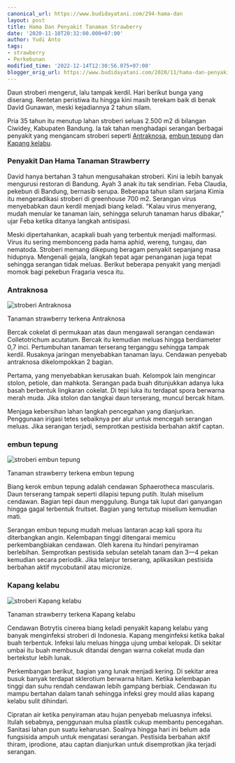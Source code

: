 ```yaml
---
canonical_url: https://www.budidayatani.com/294-hama-dan
layout: post
title: Hama Dan Penyakit Tanaman Strawberry
date: '2020-11-10T20:32:00.000+07:00'
author: Yudi Anto
tags:
- strawberry
- Perkebunan
modified_time: '2022-12-14T12:30:56.075+07:00'
blogger_orig_url: https://www.budidayatani.com/2020/11/hama-dan-penyakit-tanaman-strawberry.html
---
```


Daun stroberi mengerut, lalu tampak kerdil. Hari berikut bunga yang diserang. Rentetan peristiwa itu hingga kini masih terekam baik di benak David Gunawan, meski kejadiannya 2 tahun silam.  
  
Pria 35 tahun itu menutup lahan stroberi seluas 2.500 m2 di bilangan Ciwidey, Kabupaten Bandung. Ia tak tahan menghadapi serangan berbagai penyakit yang mengancam stroberi seperti [Antraknosa](#Antraknosa), [embun tepung](#embun) dan [Kapang kelabu](#Kapang).  
### Penyakit Dan Hama Tanaman Strawberry

  
David hanya bertahan 3 tahun mengusahakan stroberi. Kini ia lebih banyak mengurusi restoran di Bandung. Ayah 3 anak itu tak sendirian. Feba Claudia, pekebun di Bandung, bernasib serupa. Beberapa tahun silam sarjana Kimia itu mengeradikasi stroberi di greenhouse 700 m2. Serangan virus menyebabkan daun kerdil menjadi biang keladi. “Kalau virus menyerang, mudah menular ke tanaman lain, sehingga seluruh tanaman harus dibakar,” ujar Feba ketika ditanya langkah antisipasi.  
  
Meski dipertahankan, acapkali buah yang terbentuk menjadi malformasi. Virus itu sering membonceng pada hama aphid, wereng, tungau, dan nematoda. Stroberi memang dikepung beragam penyakit sepanjang masa hidupnya. Mengenali gejala, langkah tepat agar penanganan juga tepat sehingga serangan tidak meluas. Berikut beberapa penyakit yang menjadi momok bagi pekebun Fragaria vesca itu.  
### Antraknosa

  
![stroberi Antraknosa](https://budidayatani.com/wp-content/uploads/2021/01/Antraknosa.jpg "penyakit Antraknosa")

Tanaman strawberry terkena Antraknosa

  
Bercak cokelat di permukaan atas daun mengawali serangan cendawan Colletotrichum acutatum. Bercak itu kemudian meluas hingga berdiameter 0,7 inci. Pertumbuhan tanaman terserang terganggu sehingga tampak kerdil. Rusaknya jaringan menyebabkan tanaman layu. Cendawan penyebab antraknosa dikelompokkan 2 bagian.  
  
Pertama, yang menyebabkan kerusakan buah. Kelompok lain mengincar stolon, petiole, dan mahkota. Serangan pada buah ditunjukkan adanya luka basah berbentuk lingkaran cokelat. Di tepi luka itu terdapat spora berwarna merah muda. Jika stolon dan tangkai daun terserang, muncul bercak hitam.  
  
Menjaga kebersihan lahan langkah pencegahan yang dianjurkan. Penggunaan irigasi tetes sebaiknya per alur untuk mencegah serangan meluas. Jika serangan terjadi, semprotkan pestisida berbahan aktif captan.  
### embun tepung

  
![stroberi embun tepung](https://budidayatani.com/wp-content/uploads/2021/01/embun_tepung.jpg "penyakit embun tepung")

Tanaman strawberry terkena embun tepung

  
Biang kerok embun tepung adalah cendawan Sphaerotheca mascularis. Daun terserang tampak seperti dilapisi tepung putih. Itulah miselium cendawan. Bagian tepi daun menggulung. Bunga tak luput dari ganyangan hingga gagal terbentuk fruitset. Bagian yang tertutup miselium kemudian mati.  
  
Serangan embun tepung mudah meluas lantaran acap kali spora itu diterbangkan angin. Kelembapan tinggi ditengarai memicu perkembangbiakan cendawan. Oleh karena itu hindari penyiraman berlebihan. Semprotkan pestisida sebulan setelah tanam dan 3—4 pekan kemudian secara periodik. Jika telanjur terserang, aplikasikan pestisida berbahan aktif mycobutanil atau micronize.  
### Kapang kelabu

  
![stroberi Kapang kelabu](https://budidayatani.com/wp-content/uploads/2021/01/penyakit_strawberry.jpg "penyakit Kapang kelabu")

Tanaman strawberry terkena Kapang kelabu

  
Cendawan Botrytis cinerea biang keladi penyakit kapang kelabu yang banyak menginfeksi stroberi di Indonesia. Kapang menginfeksi ketika bakal buah terbentuk. Infeksi lalu meluas hingga ujung umbai kelopak. Di sekitar umbai itu buah membusuk ditandai dengan warna cokelat muda dan bertekstur lebih lunak.  
  
Perkembangan berikut, bagian yang lunak menjadi kering. Di sekitar area busuk banyak terdapat sklerotium berwarna hitam. Ketika kelembapan tinggi dan suhu rendah cendawan lebih gampang berbiak. Cendawan itu mampu bertahan dalam tanah sehingga infeksi grey mould alias kapang kelabu sulit dihindari.  
  
Cipratan air ketika penyiraman atau hujan penyebab meluasnya infeksi. Itulah sebabnya, penggunaan mulsa plastik cukup membantu pencegahan. Sanitasi lahan pun suatu keharusan. Soalnya hingga hari ini belum ada fungsisida ampuh untuk mengatasi serangan. Pestisida berbahan aktif thiram, iprodione, atau captan dianjurkan untuk disemprotkan jika terjadi serangan.